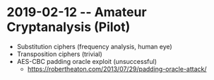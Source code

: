 # 2019-02-12 -- Amateur Cryptanalysis (Pilot)

* Substitution ciphers (frequency analysis, human eye)
* Transposition ciphers (trivial)
* AES-CBC padding oracle exploit (unsuccessful)
  * https://robertheaton.com/2013/07/29/padding-oracle-attack/
